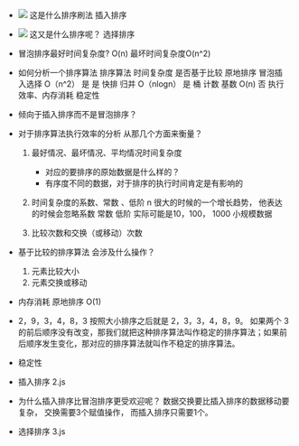 - ![](https://static001.geekbang.org/resource/image/b6/e1/b60f61ec487358ac037bf2b6974d2de1.jpg?wh=1142*699)  这是什么排序刷法
    插入排序

- ![](https://static001.geekbang.org/resource/image/32/1d/32371475a0b08f0db9861d102474181d.jpg?wh=1142*856)
    这又是什么排序呢？  选择排序

- 冒泡排序最好时间复杂度? O(n)
    最坏时间复杂度O(n^2)

- 如何分析一个排序算法
排序算法         时间复杂度     是否基于比较      原地排序
冒泡插入选择     O（n^2）          是             是
快排 归并        O（nlogn）        是
桶 计数 基数     O(n)              否
    执行效率、内存消耗 稳定性


- 倾向于插入排序而不是冒泡排序？

- 对于排序算法执行效率的分析  从那几个方面来衡量？
    1. 最好情况、最坏情况、平均情况时间复杂度
        - 对应的要排序的原始数据是什么样的？
        - 有序度不同的数据，对于排序的执行时间肯定是有影响的
    2. 时间复杂度的系数、常数 、低阶
        n 很大的时候的一个增长趋势， 他表达的时候会忽略系数 常数  低阶
        实际可能是10，100， 1000 小规模数据 

    3. 比较次数和交换（或移动）次数

- 基于比较的排序算法 会涉及什么操作？
    1. 元素比较大小
    2. 元素交换或移动

- 内存消耗
    原地排序  O(1) 
- 2，9，3，4，8，3  按照大小排序之后就是 2，3，3，4，8，9。
如果两个 3 的前后顺序没有改变，那我们就把这种排序算法叫作稳定的排序算法；如果前后顺序发生变化，那对应的排序算法就叫作不稳定的排序算法。
- 稳定性

- 插入排序  2.js

- 为什么插入排序比冒泡排序更受欢迎呢？
    数据交换要比插入排序的数据移动要复杂， 
    交换需要3个赋值操作， 而插入排序只需要1个。 

- 选择排序  3.js
